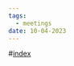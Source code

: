 ```yaml
---
tags:
  - meetings
date: 10-04-2023
---
```

#[index](notes/general-circle/old-gc-meetings/index.md) 
